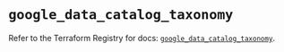 # `google_data_catalog_taxonomy`

Refer to the Terraform Registry for docs: [`google_data_catalog_taxonomy`](https://registry.terraform.io/providers/hashicorp/google/6.39.0/docs/resources/data_catalog_taxonomy).
